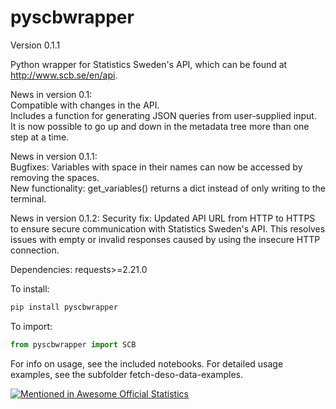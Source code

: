 # pyscbwrapper
Version 0.1.1

Python wrapper for Statistics Sweden's API, which can be found at http://www.scb.se/en/api.

News in version 0.1:  
Compatible with changes in the API.  
Includes a function for generating JSON queries from user-supplied input.  
It is now possible to go up and down in the metadata tree more than one step at a time.

News in version 0.1.1:  
Bugfixes: Variables with space in their names can now be accessed by removing the spaces.  
New functionality: get_variables() returns a dict instead of only writing to the terminal.  

News in version 0.1.2:
Security fix: Updated API URL from HTTP to HTTPS to ensure secure communication with Statistics Sweden's API. 
This resolves issues with empty or invalid responses caused by using the insecure HTTP connection.

Dependencies: requests>=2.21.0

To install: 
```python
pip install pyscbwrapper
```

To import: 
```python
from pyscbwrapper import SCB
```

For info on usage, see the included notebooks. For detailed usage examples, see the subfolder fetch-deso-data-examples.




[![Mentioned in Awesome Official Statistics ](https://awesome.re/mentioned-badge.svg)](http://www.awesomeofficialstatistics.org)
